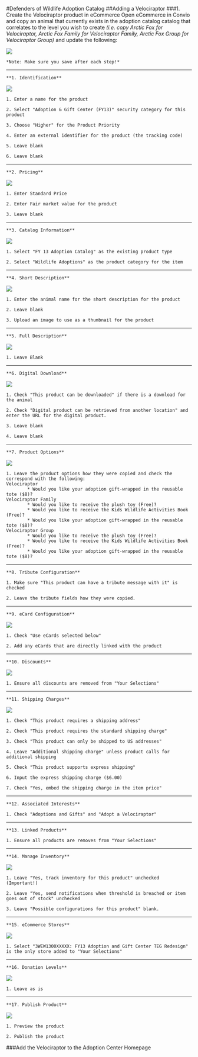 #Defenders of Wildlife Adoption Catalog
##Adding a Velociraptor
	###1. Create the Velociraptor product in eCommerce
Open eCommerce in Convio and copy an animal that currently exists in the adoption catalog catalog that correlates to the level you wish to create *(i.e. copy Arctic Fox for Velociraptor, Arctic Fox Family for Velociraptor Family, Arctic Fox Group for Velociraptor Group)* and update the following:

![](//Step1.png)

	*Note: Make sure you save after each step!*
	
***

	**1. Identification**

![](//Step1_1.png)

	1. Enter a name for the product
	
	2. Select "Adoption & Gift Center (FY13)" security category for this product
	
	3. Choose "Higher" for the Product Priority
	
	4. Enter an external identifier for the product (the tracking code)
	
	5. Leave blank
	
	6. Leave blank
	 
***	
	
	**2. Pricing**

![](//Step1_2.png)
	
	1. Enter Standard Price

	2. Enter Fair market value for the product
	
	3. Leave blank
	
***	

	**3. Catalog Information**

![](//Step1_3.png)
	
	1. Select "FY 13 Adoption Catalog" as the existing product type
	
	2. Select "Wildlife Adoptions" as the product category for the item
	
***	

	**4. Short Description**

![](//Step1_4.png)	

	1. Enter the animal name for the short description for the product
	
	2. Leave blank
	
	3. Upload an image to use as a thumbnail for the product
	
***

	**5. Full Description**

![](//Step1_5.png)

	1. Leave Blank	
	
***

	**6. Digital Download**

![](//Step1_6.png)

	1. Check "This product can be downloaded" if there is a download for the animal
	
	2. Check "Digital product can be retrieved from another location" and enter the URL for the digital product.
	
	3. Leave blank
	
	4. Leave blank
	
***

	**7. Product Options**

![](//Step1_7.png)

	1. Leave the product options how they were copied and check the correspond with the following:
	Velociraptor
			* Would you like your adoption gift-wrapped in the reusable tote ($8)?
	Velociraptor Family
			* Would you like to receive the plush toy (Free)?
			* Would you like to receive the Kids Wildlife Activities Book (Free)?
			* Would you like your adoption gift-wrapped in the reusable tote ($8)?
	Velociraptor Group
			* Would you like to receive the plush toy (Free)?
			* Would you like to receive the Kids Wildlife Activities Book (Free)?
			* Would you like your adoption gift-wrapped in the reusable tote ($8)?
			
***

	**8. Tribute Configuration**

	1. Make sure "This product can have a tribute message with it" is checked

	2. Leave the tribute fields how they were copied.

***

	**9. eCard Configuration**

![](//Step1_9.png)

	1. Check "Use eCards selected below"

	2. Add any eCards that are directly linked with the product

***

	**10. Discounts**

![](//Step1_10.png)

	1. Ensure all discounts are removed from "Your Selections"

***

	**11. Shipping Charges**

![](//Step1_11.png)

	1. Check "This product requires a shipping address"

	2. Check "This product requires the standard shipping charge"

	3. Check "This product can only be shipped to US addresses"

	4. Leave "Additional shipping charge" unless product calls for additional shipping

	5. Check "This product supports express shipping"

	6. Input the express shipping charge ($6.00)

	7. Check "Yes, embed the shipping charge in the item price"

***

	**12. Associated Interests**

	1. Check "Adoptions and Gifts" and "Adopt a Velociraptor"

***

	**13. Linked Products**

	1. Ensure all products are removes from "Your Selections"

***

	**14. Manage Inventory**

![](//Step1_14.png)

	1. Leave "Yes, track inventory for this product" unchecked (Important!)

	2. Leave "Yes, send notifications when threshold is breached or item goes out of stock" unchecked

	3. Leave "Possible configurations for this product" blank.

***

	**15. eCommerce Stores**

![](//Step1_15.png)

	1. Select "3WEW1300XXXXX: FY13 Adoption and Gift Center TEG Redesign" is the only store added to "Your Selections"

***

	**16. Donation Levels**

![](//Step1_16.png)

	1. Leave as is

***

	**17. Publish Product**

![](//Step1_17.png)

	1. Preview the product

	2. Publish the product


###Add the Velociraptor to the Adoption Center Homepage

